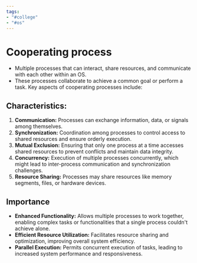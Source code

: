 ```yaml
---
tags:
- "#college"
- "#os"
---
```


# Cooperating process
- Multiple processes that can interact, share resources, and communicate with each other within an OS. 
- These processes collaborate to achieve a common goal or perform a task. Key aspects of cooperating processes include:

## Characteristics:
1. **Communication:** Processes can exchange information, data, or signals among themselves.
2. **Synchronization:** Coordination among processes to control access to shared resources and ensure orderly execution.
3. **Mutual Exclusion:** Ensuring that only one process at a time accesses shared resources to prevent conflicts and maintain data integrity.
4. **Concurrency:** Execution of multiple processes concurrently, which might lead to inter-process communication and synchronization challenges.
5. **Resource Sharing:** Processes may share resources like memory segments, files, or hardware devices.
## Importance
- **Enhanced Functionality:** Allows multiple processes to work together, enabling complex tasks or functionalities that a single process couldn't achieve alone.
- **Efficient Resource Utilization:** Facilitates resource sharing and optimization, improving overall system efficiency.
- **Parallel Execution:** Permits concurrent execution of tasks, leading to increased system performance and responsiveness.